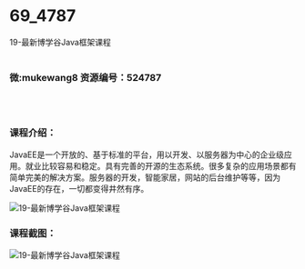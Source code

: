 # 69_4787
19-最新博学谷Java框架课程
<br/></br>
<h3>微:mukewang8 资源编号：524787</h3>
<br/></br>
<h3>课程介绍：</h3>
<p><a title="查看与 Java 相关的文章" target="_blank">Java</a>EE是一个开放的、基于标准的平台，用以开发、以服务器为中心的企业级应用。就业比较容易和稳定。具有完善的开源的生态系统。很多复杂的应用场景都有简单完美的解决方案。服务器的开发，智能家居，网站的后台维护等等，因为JavaEE的存在，一切都变得井然有序。</p>
<p><img src="https://www.ko996.com/wp-content/uploads/img/2019/03/3-4.jpg" alt="19-最新博学谷Java框架课程"></p>
<h3>课程截图：</h3>
<p><img src="https://www.ko996.com/wp-content/uploads/img/2019/03/1-12.png" alt="19-最新博学谷Java框架课程"></p>

